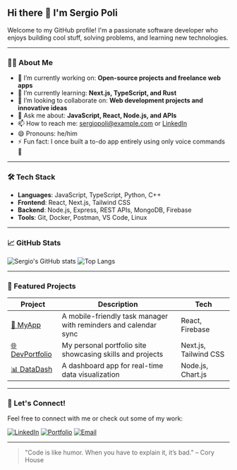 ## Hi there 👋 I'm Sergio Poli

Welcome to my GitHub profile! I'm a passionate software developer who enjoys building cool stuff, solving problems, and learning new technologies.

---

### 🧑‍💻 About Me

- 🔭 I’m currently working on: **Open-source projects and freelance web apps**
- 🌱 I’m currently learning: **Next.js, TypeScript, and Rust**
- 👯 I’m looking to collaborate on: **Web development projects and innovative ideas**
- 💬 Ask me about: **JavaScript, React, Node.js, and APIs**
- 📫 How to reach me: [sergiopoli@example.com](mailto:sergiopoli@example.com) or [LinkedIn](https://www.linkedin.com/in/your-profile)
- 😄 Pronouns: he/him
- ⚡ Fun fact: I once built a to-do app entirely using only voice commands 🎤

---

### 🛠️ Tech Stack

- **Languages**: JavaScript, TypeScript, Python, C++
- **Frontend**: React, Next.js, Tailwind CSS
- **Backend**: Node.js, Express, REST APIs, MongoDB, Firebase
- **Tools**: Git, Docker, Postman, VS Code, Linux

---

### 📈 GitHub Stats

![Sergio's GitHub stats](https://github-readme-stats.vercel.app/api?username=sergiopoli77&show_icons=true&theme=github_dark)
![Top Langs](https://github-readme-stats.vercel.app/api/top-langs/?username=sergiopoli77&layout=compact&theme=github_dark)

---

### 🚀 Featured Projects

| Project | Description | Tech |
|--------|-------------|------|
| [📱 MyApp](https://github.com/sergiopoli77/myapp) | A mobile-friendly task manager with reminders and calendar sync | React, Firebase |
| [🌐 DevPortfolio](https://github.com/sergiopoli77/devportfolio) | My personal portfolio site showcasing skills and projects | Next.js, Tailwind CSS |
| [📊 DataDash](https://github.com/sergiopoli77/datadash) | A dashboard app for real-time data visualization | Node.js, Chart.js |

---

### 📌 Let's Connect!

Feel free to connect with me or check out some of my work:

[![LinkedIn](https://img.shields.io/badge/LinkedIn-blue?logo=linkedin&style=for-the-badge)](https://www.linkedin.com/in/your-profile)
[![Portfolio](https://img.shields.io/badge/Portfolio-visit-lightgrey?style=for-the-badge)](https://yourportfolio.com)
[![Email](https://img.shields.io/badge/Email-contact-green?style=for-the-badge)](mailto:sergiopoli@example.com)

---

> "Code is like humor. When you have to explain it, it’s bad." – Cory House
